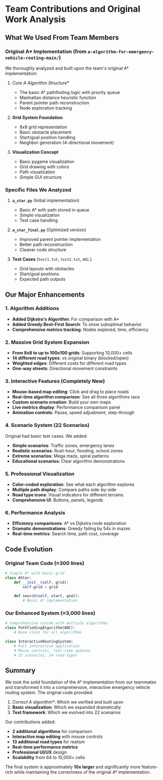 # Team Contributions and Original Work Analysis

## What We Used From Team Members

### Original A* Implementation (from `a-algorithm-for-emergency-vehicle-routing-main/`)

We thoroughly analyzed and built upon the team's original A* implementation:

1. **Core A* Algorithm Structure**
   - The basic A* pathfinding logic with priority queue
   - Manhattan distance heuristic function
   - Parent pointer path reconstruction
   - Node exploration tracking

2. **Grid System Foundation**
   - 8x8 grid representation
   - Basic obstacle placement
   - Start/goal position handling
   - Neighbor generation (4-directional movement)

3. **Visualization Concept**
   - Basic pygame visualization
   - Grid drawing with colors
   - Path visualization
   - Simple GUI structure

### Specific Files We Analyzed

1. **`a_star.py`** (Initial implementation)
   - Basic A* with path stored in queue
   - Simple visualization
   - Test case handling

2. **`a_star_final.py`** (Optimized version)
   - Improved parent pointer implementation
   - Better path reconstruction
   - Cleaner code structure

3. **Test Cases** (`test1.txt`, `test2.txt`, etc.)
   - Grid layouts with obstacles
   - Start/goal positions
   - Expected path outputs

## Our Major Enhancements

### 1. Algorithm Additions
- **Added Dijkstra's Algorithm**: For comparison with A*
- **Added Greedy Best-First Search**: To show suboptimal behavior
- **Comprehensive metrics tracking**: Nodes explored, time, efficiency

### 2. Massive Grid System Expansion
- **From 8x8 to up to 100x100 grids**: Supporting 10,000+ cells
- **14 different road types**: vs original binary (blocked/open)
- **Weighted edges**: Different costs for different road types
- **One-way streets**: Directional movement constraints

### 3. Interactive Features (Completely New)
- **Mouse-based map editing**: Click and drag to place roads
- **Real-time algorithm comparison**: See all three algorithms race
- **Custom scenario creation**: Build your own maps
- **Live metrics display**: Performance comparison panel
- **Animation controls**: Pause, speed adjustment, step-through

### 4. Scenario System (22 Scenarios)
Original had basic test cases. We added:
- **Simple scenarios**: Traffic zones, emergency lanes
- **Realistic scenarios**: Rush hour, flooding, school zones
- **Extreme scenarios**: Mega maze, spiral patterns
- **Educational scenarios**: Clear algorithm demonstrations

### 5. Professional Visualization
- **Color-coded exploration**: See what each algorithm explores
- **Multiple path display**: Compare paths side-by-side
- **Road type icons**: Visual indicators for different terrains
- **Comprehensive UI**: Buttons, panels, legends

### 6. Performance Analysis
- **Efficiency comparisons**: A* vs Dijkstra node exploration
- **Dramatic demonstrations**: Greedy failing by 54x in mazes
- **Real-time metrics**: Search time, path cost, coverage

## Code Evolution

### Original Team Code (≈300 lines)
```python
# Simple A* with basic grid
class AStar:
    def __init__(self, grid):
        self.grid = grid
    
    def search(self, start, goal):
        # Basic A* implementation
```

### Our Enhanced System (≈3,000 lines)
```python
# Comprehensive system with multiple algorithms
class PathfindingAlgorithm(ABC):
    # Base class for all algorithms
    
class InteractiveRoutingSystem:
    # Full interactive application
    # Mouse controls, real-time updates
    # 22 scenarios, 14 road types
```

## Summary

We took the solid foundation of the A* implementation from our teammates and transformed it into a comprehensive, interactive emergency vehicle routing system. The original code provided:

1. **Correct A* algorithm**: Which we verified and built upon
2. **Basic visualization**: Which we expanded dramatically
3. **Test framework**: Which we evolved into 22 scenarios

Our contributions added:
- **2 additional algorithms** for comparison
- **Interactive map editing** with mouse controls
- **13 additional road types** for realism
- **Real-time performance metrics**
- **Professional UI/UX** design
- **Scalability** from 64 to 10,000+ cells

The final system is approximately **10x larger** and significantly more feature-rich while maintaining the correctness of the original A* implementation.
